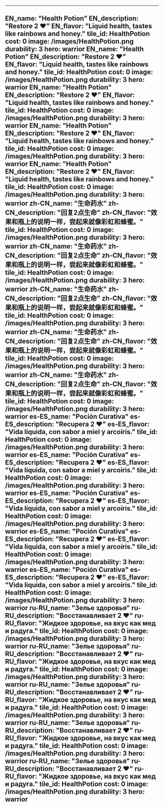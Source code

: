 ---

EN_name: "Health Potion"
EN_description: "Restore 2 ❤️"
EN_flavor: "Liquid health, tastes like rainbows and honey."
tile_id: HealthPotion
cost: 0
image: /images/HealthPotion.png
durability: 3
hero: warrior
EN_name: "Health Potion"
EN_description: "Restore 2 ❤️"
EN_flavor: "Liquid health, tastes like rainbows and honey."
tile_id: HealthPotion
cost: 0
image: /images/HealthPotion.png
durability: 3
hero: warrior
EN_name: "Health Potion"
EN_description: "Restore 2 ❤️"
EN_flavor: "Liquid health, tastes like rainbows and honey."
tile_id: HealthPotion
cost: 0
image: /images/HealthPotion.png
durability: 3
hero: warrior
EN_name: "Health Potion"
EN_description: "Restore 2 ❤️"
EN_flavor: "Liquid health, tastes like rainbows and honey."
tile_id: HealthPotion
cost: 0
image: /images/HealthPotion.png
durability: 3
hero: warrior
EN_name: "Health Potion"
EN_description: "Restore 2 ❤️"
EN_flavor: "Liquid health, tastes like rainbows and honey."
tile_id: HealthPotion
cost: 0
image: /images/HealthPotion.png
durability: 3
hero: warrior
zh-CN_name: "生命药水"
zh-CN_description: "回复2点生命"
zh-CN_flavor: "效果和瓶上的说明一样，尝起来就像彩虹和蜂蜜。"
tile_id: HealthPotion
cost: 0
image: /images/HealthPotion.png
durability: 3
hero: warrior
zh-CN_name: "生命药水"
zh-CN_description: "回复2点生命"
zh-CN_flavor: "效果和瓶上的说明一样，尝起来就像彩虹和蜂蜜。"
tile_id: HealthPotion
cost: 0
image: /images/HealthPotion.png
durability: 3
hero: warrior
zh-CN_name: "生命药水"
zh-CN_description: "回复2点生命"
zh-CN_flavor: "效果和瓶上的说明一样，尝起来就像彩虹和蜂蜜。"
tile_id: HealthPotion
cost: 0
image: /images/HealthPotion.png
durability: 3
hero: warrior
zh-CN_name: "生命药水"
zh-CN_description: "回复2点生命"
zh-CN_flavor: "效果和瓶上的说明一样，尝起来就像彩虹和蜂蜜。"
tile_id: HealthPotion
cost: 0
image: /images/HealthPotion.png
durability: 3
hero: warrior
zh-CN_name: "生命药水"
zh-CN_description: "回复2点生命"
zh-CN_flavor: "效果和瓶上的说明一样，尝起来就像彩虹和蜂蜜。"
tile_id: HealthPotion
cost: 0
image: /images/HealthPotion.png
durability: 3
hero: warrior
es-ES_name: "Poción Curativa"
es-ES_description: "Recupera 2 ❤️"
es-ES_flavor: "Vida líquida, con sabor a miel y arcoíris."
tile_id: HealthPotion
cost: 0
image: /images/HealthPotion.png
durability: 3
hero: warrior
es-ES_name: "Poción Curativa"
es-ES_description: "Recupera 2 ❤️"
es-ES_flavor: "Vida líquida, con sabor a miel y arcoíris."
tile_id: HealthPotion
cost: 0
image: /images/HealthPotion.png
durability: 3
hero: warrior
es-ES_name: "Poción Curativa"
es-ES_description: "Recupera 2 ❤️"
es-ES_flavor: "Vida líquida, con sabor a miel y arcoíris."
tile_id: HealthPotion
cost: 0
image: /images/HealthPotion.png
durability: 3
hero: warrior
es-ES_name: "Poción Curativa"
es-ES_description: "Recupera 2 ❤️"
es-ES_flavor: "Vida líquida, con sabor a miel y arcoíris."
tile_id: HealthPotion
cost: 0
image: /images/HealthPotion.png
durability: 3
hero: warrior
es-ES_name: "Poción Curativa"
es-ES_description: "Recupera 2 ❤️"
es-ES_flavor: "Vida líquida, con sabor a miel y arcoíris."
tile_id: HealthPotion
cost: 0
image: /images/HealthPotion.png
durability: 3
hero: warrior
ru-RU_name: "Зелье здоровья"
ru-RU_description: "Восстанавливает 2 ❤️"
ru-RU_flavor: "Жидкое здоровье, на вкус как мед и радуга."
tile_id: HealthPotion
cost: 0
image: /images/HealthPotion.png
durability: 3
hero: warrior
ru-RU_name: "Зелье здоровья"
ru-RU_description: "Восстанавливает 2 ❤️"
ru-RU_flavor: "Жидкое здоровье, на вкус как мед и радуга."
tile_id: HealthPotion
cost: 0
image: /images/HealthPotion.png
durability: 3
hero: warrior
ru-RU_name: "Зелье здоровья"
ru-RU_description: "Восстанавливает 2 ❤️"
ru-RU_flavor: "Жидкое здоровье, на вкус как мед и радуга."
tile_id: HealthPotion
cost: 0
image: /images/HealthPotion.png
durability: 3
hero: warrior
ru-RU_name: "Зелье здоровья"
ru-RU_description: "Восстанавливает 2 ❤️"
ru-RU_flavor: "Жидкое здоровье, на вкус как мед и радуга."
tile_id: HealthPotion
cost: 0
image: /images/HealthPotion.png
durability: 3
hero: warrior
ru-RU_name: "Зелье здоровья"
ru-RU_description: "Восстанавливает 2 ❤️"
ru-RU_flavor: "Жидкое здоровье, на вкус как мед и радуга."
tile_id: HealthPotion
cost: 0
image: /images/HealthPotion.png
durability: 3
hero: warrior
---